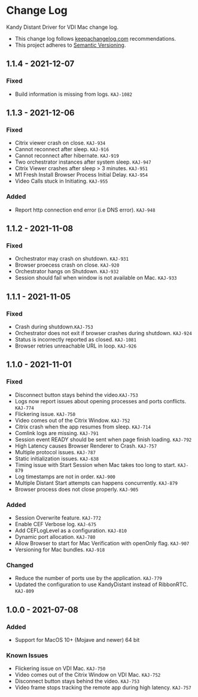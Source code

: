 # Change Log

Kandy Distant Driver for VDI Mac change log.

- This change log follows [keepachangelog.com](http://keepachangelog.com/) recommendations.
- This project adheres to [Semantic Versioning](http://semver.org/).

## 1.1.4 - 2021-12-07

### Fixed

- Build information is missing from logs. `KAJ-1082`

## 1.1.3 - 2021-12-06

### Fixed

- Citrix viewer crash on close. `KAJ-934`
- Cannot reconnect after sleep. `KAJ-916`
- Cannot reconnect after hibernate. `KAJ-919`
- Two orchestrator instances after system sleep. `KAJ-947`
- Citrix Viewer crashes after sleep > 3 minutes. `KAJ-951`
- M1 Fresh Install Browser Process Initial Delay. `KAJ-954`
- Video Calls stuck in Initiating. `KAJ-955`

### Added

- Report http connection end error (i.e DNS error). `KAJ-948`

## 1.1.2 - 2021-11-08

### Fixed

- Orchestrator may crash on shutdown. `KAJ-931`
- Browser proecess crash on close. `KAJ-920`
- Orchestrator hangs on Shutdown. `KAJ-932`
- Session should fail when window is not available on Mac. `KAJ-933`

## 1.1.1 - 2021-11-05

### Fixed

- Crash during shutdown.`KAJ-753`
- Orchestrator does not exit if browser crashes during shutdown. `KAJ-924`
- Status is incorrectly reported as closed. `KAJ-1081`
- Browser retries unreachable URL in loop. `KAJ-926`

## 1.1.0 - 2021-11-01

### Fixed

- Disconnect button stays behind the video.`KAJ-753`
- Logs now report issues about opening processes and ports conflicts. `KAJ-774`
- Flickering issue. `KAJ-750`
- Video comes out of the Citrix Window. `KAJ-752`
- Citrix crash when the app resumes from sleep. `KAJ-714`
- Comlink logs are missing. `KAJ-791`
- Session event READY should be sent when page finish loading. `KAJ-792`
- High Latency causes Browser Renderer to Crash. `KAJ-757`
- Multiple protocol issues. `KAJ-787`
- Static initialization issues. `KAJ-638`
- Timing issue with Start Session when Mac takes too long to start. `KAJ-879`
- Log timestamps are not in order. `KAJ-900`
- Multiple Distant Start attempts can happens concurrently. `KAJ-879`
- Browser process does not close properly. `KAJ-905`

### Added

- Session Overwrite feature. `KAJ-772`
- Enable CEF Verbose log. `KAJ-675`
- Add CEFLogLevel as a configuration. `KAJ-810`
- Dynamic port allocation. `KAJ-780`
- Allow Browser to start for Mac Verification with openOnly flag. `KAJ-907`
- Versioning for Mac bundles. `KAJ-918`

### Changed

- Reduce the number of ports use by the application. `KAJ-779`
- Updated the configuration to use KandyDistant instead of RibbonRTC. `KAJ-809`

## 1.0.0 - 2021-07-08

### Added

- Support for MacOS 10+ (Mojave and newer) 64 bit

### Known Issues

- Flickering issue on VDI Mac. `KAJ-750`
- Video comes out of the Citrix Window on VDI Mac. `KAJ-752`
- Disconnect button stays behind the video. `KAJ-753`
- Video frame stops tracking the remote app during high latency. `KAJ-757`
